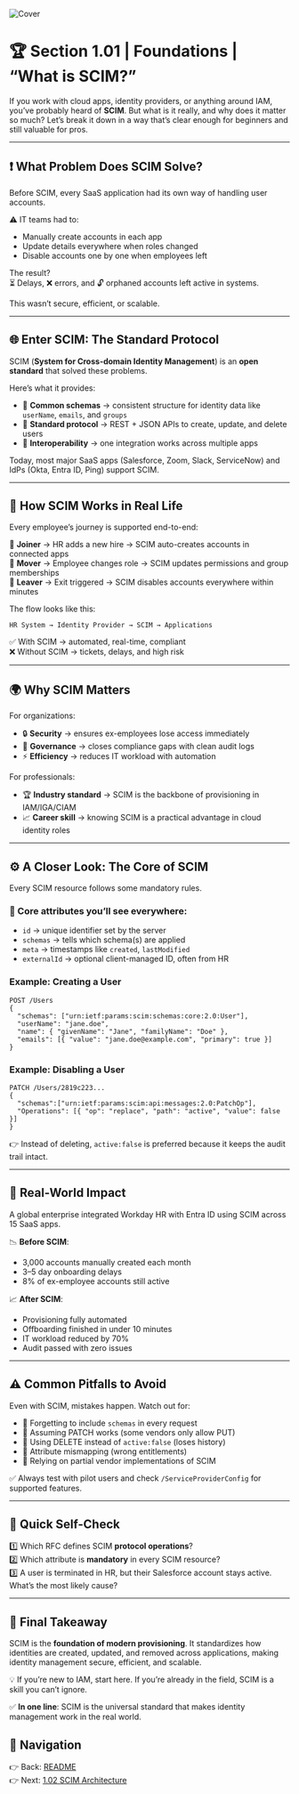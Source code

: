 ![Cover](./covers/Section1.1.png)
# 🏆 Section 1.01 | Foundations | “What is SCIM?”

If you work with cloud apps, identity providers, or anything around IAM, you’ve probably heard of **SCIM**. But what is it really, and why does it matter so much? Let’s break it down in a way that’s clear enough for beginners and still valuable for pros.  

---

## ❗ What Problem Does SCIM Solve?  
Before SCIM, every SaaS application had its own way of handling user accounts.  

⚠️ IT teams had to:  
- Manually create accounts in each app  
- Update details everywhere when roles changed  
- Disable accounts one by one when employees left  

The result?  
⏳ Delays, ❌ errors, and 🔓 orphaned accounts left active in systems.  

This wasn’t secure, efficient, or scalable.  

---

## 🌐 Enter SCIM: The Standard Protocol  
SCIM (**System for Cross-domain Identity Management**) is an **open standard** that solved these problems.  

Here’s what it provides:  
- 📑 **Common schemas** → consistent structure for identity data like `userName`, `emails`, and `groups`  
- 🔗 **Standard protocol** → REST + JSON APIs to create, update, and delete users  
- 🔄 **Interoperability** → one integration works across multiple apps  

Today, most major SaaS apps (Salesforce, Zoom, Slack, ServiceNow) and IdPs (Okta, Entra ID, Ping) support SCIM.  

---

## 🔄 How SCIM Works in Real Life  
Every employee’s journey is supported end-to-end:  

👶 **Joiner** → HR adds a new hire → SCIM auto-creates accounts in connected apps  
👔 **Mover** → Employee changes role → SCIM updates permissions and group memberships  
👋 **Leaver** → Exit triggered → SCIM disables accounts everywhere within minutes  

The flow looks like this:  
```
HR System → Identity Provider → SCIM → Applications
```  

✅ With SCIM → automated, real-time, compliant  
❌ Without SCIM → tickets, delays, and high risk  

---

## 🌍 Why SCIM Matters  
For organizations:  
- 🔒 **Security** → ensures ex-employees lose access immediately  
- 📝 **Governance** → closes compliance gaps with clean audit logs  
- ⚡ **Efficiency** → reduces IT workload with automation  

For professionals:  
- 🏆 **Industry standard** → SCIM is the backbone of provisioning in IAM/IGA/CIAM  
- 📈 **Career skill** → knowing SCIM is a practical advantage in cloud identity roles  

---

## ⚙️ A Closer Look: The Core of SCIM  

Every SCIM resource follows some mandatory rules.  

### 🧩 Core attributes you’ll see everywhere:  
- `id` → unique identifier set by the server  
- `schemas` → tells which schema(s) are applied  
- `meta` → timestamps like `created`, `lastModified`  
- `externalId` → optional client-managed ID, often from HR  

### Example: Creating a User  
```http
POST /Users
{
  "schemas": ["urn:ietf:params:scim:schemas:core:2.0:User"],
  "userName": "jane.doe",
  "name": { "givenName": "Jane", "familyName": "Doe" },
  "emails": [{ "value": "jane.doe@example.com", "primary": true }]
}
```  

### Example: Disabling a User  
```http
PATCH /Users/2819c223...
{
  "schemas":["urn:ietf:params:scim:api:messages:2.0:PatchOp"],
  "Operations": [{ "op": "replace", "path": "active", "value": false }]
}
```  

👉 Instead of deleting, `active:false` is preferred because it keeps the audit trail intact.  

---

## 🏢 Real-World Impact  
A global enterprise integrated Workday HR with Entra ID using SCIM across 15 SaaS apps.  

📉 **Before SCIM**:  
- 3,000 accounts manually created each month  
- 3–5 day onboarding delays  
- 8% of ex-employee accounts still active  

📈 **After SCIM**:  
- Provisioning fully automated  
- Offboarding finished in under 10 minutes  
- IT workload reduced by 70%  
- Audit passed with zero issues  

---

## ⚠️ Common Pitfalls to Avoid  
Even with SCIM, mistakes happen. Watch out for:  
- 🚫 Forgetting to include `schemas` in every request  
- 🚫 Assuming PATCH works (some vendors only allow PUT)  
- 🚫 Using DELETE instead of `active:false` (loses history)  
- 🚫 Attribute mismapping (wrong entitlements)  
- 🚫 Relying on partial vendor implementations of SCIM  

✅ Always test with pilot users and check `/ServiceProviderConfig` for supported features.  

---

## 📝 Quick Self-Check  
1️⃣ Which RFC defines SCIM **protocol operations**?  
2️⃣ Which attribute is **mandatory** in every SCIM resource?  
3️⃣ A user is terminated in HR, but their Salesforce account stays active. What’s the most likely cause?  

---

## 🎯 Final Takeaway  
SCIM is the **foundation of modern provisioning**. It standardizes how identities are created, updated, and removed across applications, making identity management secure, efficient, and scalable.  

💡 If you’re new to IAM, start here. If you’re already in the field, SCIM is a skill you can’t ignore.  

✅ **In one line**: SCIM is the universal standard that makes identity management work in the real world.  

## 🔗 Navigation
👉 Back: [README](../README-Section1.md)  
👉 Next: [1.02 SCIM Architecture](1.02-scim-architecture.md)  
